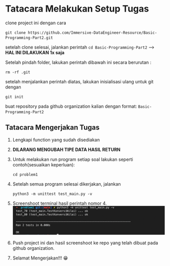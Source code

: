 # Tatacara Melakukan Setup Tugas

clone project ini dengan cara

```
git clone https://github.com/Immersive-DataEngineer-Resource/Basic-Programming-Part2.git
```

setelah clone selesai, jalankan perintah `cd Basic-Programming-Part2` --> **HAL INI DILAKUKAN 1x saja**

Setelah pindah folder, lakukan perintah dibawah ini secara berurutan :

```
rm -rf .git
```

setelah menjalankan perintah diatas, lakukan inisialisasi ulang untuk git dengan

```
git init
```

buat repository pada github organization kalian dengan format: `Basic-Programming-Part2`

## Tatacara Mengerjakan Tugas

1. Lengkapi function yang sudah disediakan
2. **DILARANG MENGUBAH TIPE DATA HASIL RETURN**
3. Untuk melakukan run program setiap soal lakukan seperti contoh(sesuaikan keperluan):
   ```
   cd problem1
   ```
4. Setelah semua program selesai dikerjakan, jalankan
   ```
   python3 -m unittest test_main.py -v
   ```
5. Screenshoot terminal hasil perintah nomor 4.
   ![contoh](./running_test/problem-1.png)

6. Push project ini dan hasil screenshoot ke repo yang telah dibuat pada github organization.
7. Selamat Mengerjakan!!! :grin:
